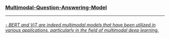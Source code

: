 <h3><u>Multimodal-Question-Answering-Model</h3><hr>
<h6>
  - BERT and ViT are indeed multimodal models that have been utilized in various applications, particularly in the field of multimodal deep learning. 
</h6>
